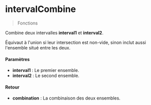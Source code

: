# intervalCombine
> Fonctions

Combine deux intervalles **interval1** et **interval2**.

Équivaut à l'union si leur intersection est non-vide, sinon inclut aussi l'ensemble situé entre les deux.

#### Paramètres

- **interval1** : Le premier ensemble.
- **interval2** : Le second ensemble.

#### Retour

- **combination** : La combinaison des deux ensembles.


